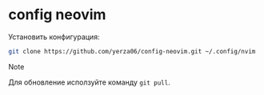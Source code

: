 # config neovim

Установить конфигурация:
```bash
git clone https://github.com/yerza06/config-neovim.git ~/.config/nvim
```

> [!NOTE]
> Для обновление исползуйте команду `git pull`.

